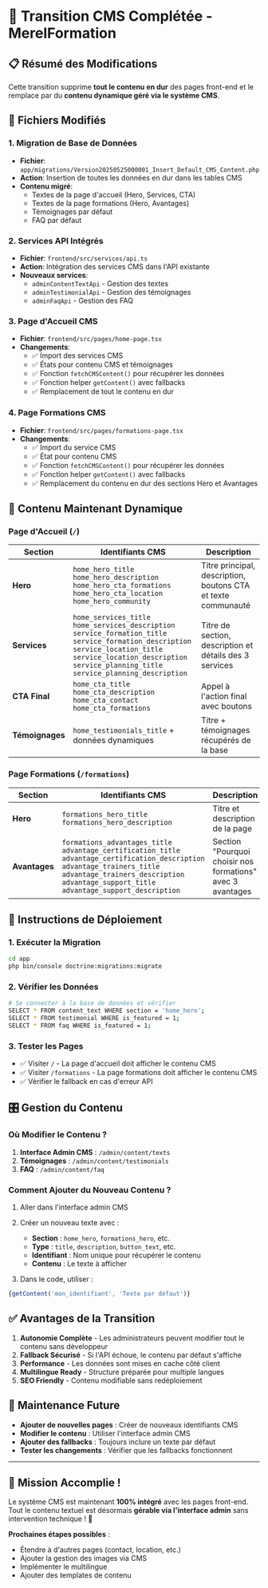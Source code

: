 # 🎉 Transition CMS Complétée - MerelFormation

## 📋 Résumé des Modifications

Cette transition supprime **tout le contenu en dur** des pages front-end et le remplace par du **contenu dynamique géré via le système CMS**.

## 🔄 Fichiers Modifiés

### 1. **Migration de Base de Données**
- **Fichier**: `app/migrations/Version20250525000001_Insert_Default_CMS_Content.php`
- **Action**: Insertion de toutes les données en dur dans les tables CMS
- **Contenu migré**:
  - Textes de la page d'accueil (Hero, Services, CTA)
  - Textes de la page formations (Hero, Avantages)
  - Témoignages par défaut
  - FAQ par défaut

### 2. **Services API Intégrés**
- **Fichier**: `frontend/src/services/api.ts`
- **Action**: Intégration des services CMS dans l'API existante
- **Nouveaux services**:
  - `adminContentTextApi` - Gestion des textes
  - `adminTestimonialApi` - Gestion des témoignages
  - `adminFaqApi` - Gestion des FAQ

### 3. **Page d'Accueil CMS**
- **Fichier**: `frontend/src/pages/home-page.tsx`
- **Changements**:
  - ✅ Import des services CMS
  - ✅ États pour contenu CMS et témoignages
  - ✅ Fonction `fetchCMSContent()` pour récupérer les données
  - ✅ Fonction helper `getContent()` avec fallbacks
  - ✅ Remplacement de tout le contenu en dur

### 4. **Page Formations CMS**
- **Fichier**: `frontend/src/pages/formations-page.tsx`
- **Changements**:
  - ✅ Import du service CMS
  - ✅ État pour contenu CMS
  - ✅ Fonction `fetchCMSContent()` pour récupérer les données
  - ✅ Fonction helper `getContent()` avec fallbacks
  - ✅ Remplacement du contenu en dur des sections Hero et Avantages

## 🎯 Contenu Maintenant Dynamique

### Page d'Accueil (`/`)
| Section | Identifiants CMS | Description |
|---------|------------------|-------------|
| **Hero** | `home_hero_title`<br>`home_hero_description`<br>`home_hero_cta_formations`<br>`home_hero_cta_location`<br>`home_hero_community` | Titre principal, description, boutons CTA et texte communauté |
| **Services** | `home_services_title`<br>`home_services_description`<br>`service_formation_title`<br>`service_formation_description`<br>`service_location_title`<br>`service_location_description`<br>`service_planning_title`<br>`service_planning_description` | Titre de section, description et détails des 3 services |
| **CTA Final** | `home_cta_title`<br>`home_cta_description`<br>`home_cta_contact`<br>`home_cta_formations` | Appel à l'action final avec boutons |
| **Témoignages** | `home_testimonials_title` + données dynamiques | Titre + témoignages récupérés de la base |

### Page Formations (`/formations`)
| Section | Identifiants CMS | Description |
|---------|------------------|-------------|
| **Hero** | `formations_hero_title`<br>`formations_hero_description` | Titre et description de la page |
| **Avantages** | `formations_advantages_title`<br>`advantage_certification_title`<br>`advantage_certification_description`<br>`advantage_trainers_title`<br>`advantage_trainers_description`<br>`advantage_support_title`<br>`advantage_support_description` | Section "Pourquoi choisir nos formations" avec 3 avantages |

## 🚀 Instructions de Déploiement

### 1. Exécuter la Migration
```bash
cd app
php bin/console doctrine:migrations:migrate
```

### 2. Vérifier les Données
```bash
# Se connecter à la base de données et vérifier
SELECT * FROM content_text WHERE section = 'home_hero';
SELECT * FROM testimonial WHERE is_featured = 1;
SELECT * FROM faq WHERE is_featured = 1;
```

### 3. Tester les Pages
- ✅ Visiter `/` - La page d'accueil doit afficher le contenu CMS
- ✅ Visiter `/formations` - La page formations doit afficher le contenu CMS
- ✅ Vérifier le fallback en cas d'erreur API

## 🎛️ Gestion du Contenu

### Où Modifier le Contenu ?
1. **Interface Admin CMS** : `/admin/content/texts`
2. **Témoignages** : `/admin/content/testimonials`
3. **FAQ** : `/admin/content/faq`

### Comment Ajouter du Nouveau Contenu ?
1. Aller dans l'interface admin CMS
2. Créer un nouveau texte avec :
   - **Section** : `home_hero`, `formations_hero`, etc.
   - **Type** : `title`, `description`, `button_text`, etc.
   - **Identifiant** : Nom unique pour récupérer le contenu
   - **Contenu** : Le texte à afficher

3. Dans le code, utiliser :
```typescript
{getContent('mon_identifiant', 'Texte par défaut')}
```

## ✅ Avantages de la Transition

1. **Autonomie Complète** - Les administrateurs peuvent modifier tout le contenu sans développeur
2. **Fallback Sécurisé** - Si l'API échoue, le contenu par défaut s'affiche
3. **Performance** - Les données sont mises en cache côté client
4. **Multilingue Ready** - Structure préparée pour multiple langues
5. **SEO Friendly** - Contenu modifiable sans redéploiement

## 🔧 Maintenance Future

- **Ajouter de nouvelles pages** : Créer de nouveaux identifiants CMS
- **Modifier le contenu** : Utiliser l'interface admin CMS
- **Ajouter des fallbacks** : Toujours inclure un texte par défaut
- **Tester les changements** : Vérifier que les fallbacks fonctionnent

---

## 🎊 Mission Accomplie !

Le système CMS est maintenant **100% intégré** avec les pages front-end. Tout le contenu textuel est désormais **gérable via l'interface admin** sans intervention technique ! 🚀

**Prochaines étapes possibles** :
- Étendre à d'autres pages (contact, location, etc.)
- Ajouter la gestion des images via CMS
- Implémenter le multilingue
- Ajouter des templates de contenu